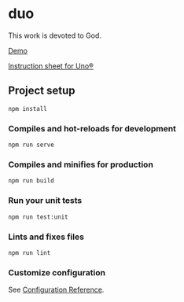 # duo

This work is devoted to God.

[Demo](https://sanjosolutions.github.io/duo/src/card.html)

[Instruction sheet for Uno®](https://service.mattel.com/instruction_sheets/42001pr.pdf)

## Project setup

```
npm install
```

### Compiles and hot-reloads for development
```
npm run serve
```

### Compiles and minifies for production
```
npm run build
```

### Run your unit tests
```
npm run test:unit
```

### Lints and fixes files
```
npm run lint
```

### Customize configuration
See [Configuration Reference](https://cli.vuejs.org/config/).
